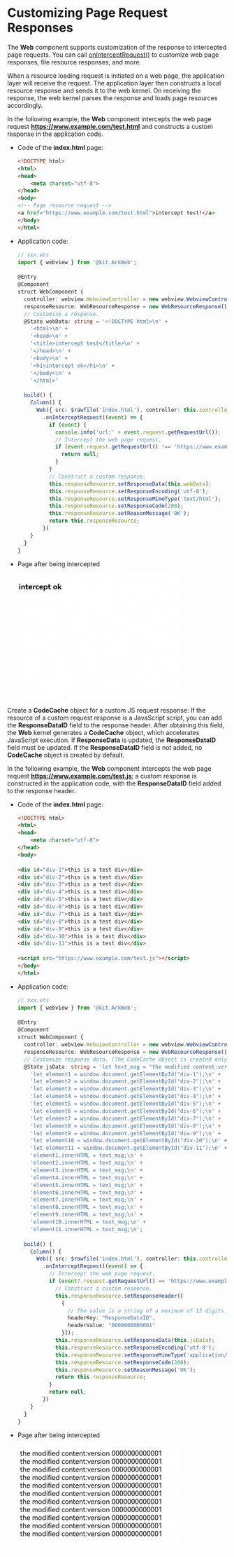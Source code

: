 # Customizing Page Request Responses
<!--Kit: ArkWeb-->
<!--Subsystem: Web-->
<!--Owner: @aohui-->
<!--Designer: @yaomingliu-->
<!--Tester: @ghiker-->
<!--Adviser: @HelloShuo-->


The **Web** component supports customization of the response to intercepted page requests. You can call [onInterceptRequest()](../reference/apis-arkweb/arkts-basic-components-web-events.md#oninterceptrequest9) to customize web page responses, file resource responses, and more.  


When a resource loading request is initiated on a web page, the application layer will receive the request. The application layer then constructs a local resource response and sends it to the web kernel. On receiving the response, the web kernel parses the response and loads page resources accordingly.


In the following example, the **Web** component intercepts the web page request **https://www.example.com/test.html** and constructs a custom response in the application code.


- Code of the **index.html** page:

  ```html
  <!DOCTYPE html>
  <html>
  <head>
      <meta charset="utf-8">
  </head>
  <body>
  <!-- Page resource request -->
  <a href="https://www.example.com/test.html">intercept test!</a>
  </body>
  </html>
  ```

- Application code:

  ```ts
  // xxx.ets
  import { webview } from '@kit.ArkWeb';

  @Entry
  @Component
  struct WebComponent {
    controller: webview.WebviewController = new webview.WebviewController();
    responseResource: WebResourceResponse = new WebResourceResponse();
    // Customize a response.
    @State webData: string = '<!DOCTYPE html>\n' +
      '<html>\n' +
      '<head>\n' +
      '<title>intercept test</title>\n' +
      '</head>\n' +
      '<body>\n' +
      '<h1>intercept ok</h1>\n' +
      '</body>\n' +
      '</html>'

    build() {
      Column() {
        Web({ src: $rawfile('index.html'), controller: this.controller })
          .onInterceptRequest((event) => {
            if (event) {
              console.info('url:' + event.request.getRequestUrl());
              // Intercept the web page request.
              if (event.request.getRequestUrl() !== 'https://www.example.com/test.html') {
                return null;
              }
            }
            // Construct a custom response.
            this.responseResource.setResponseData(this.webData);
            this.responseResource.setResponseEncoding('utf-8');
            this.responseResource.setResponseMimeType('text/html');
            this.responseResource.setResponseCode(200);
            this.responseResource.setReasonMessage('OK');
            return this.responseResource;
          })
      }
    }
  }
  ```

- Page after being intercepted

  ![Image](figures/web-rescource-interception-request-1.PNG)

Create a **CodeCache** object for a custom JS request response: If the resource of a custom request response is a JavaScript script, you can add the **ResponseDataID** field to the response header. After obtaining this field, the **Web** kernel generates a **CodeCache** object, which accelerates JavaScript execution. If **ResponseData** is updated, the **ResponseDataID** field must be updated. If the **ResponseDataID** field is not added, no **CodeCache** object is created by default.

In the following example, the **Web** component intercepts the web page request **https://www.example.com/test.js**; a custom response is constructed in the application code, with the **ResponseDataID** field added to the response header.

- Code of the **index.html** page:

  ```html
  <!DOCTYPE html>
  <html>
  <head>
      <meta charset="utf-8">
  </head>
  <body>
  
  <div id="div-1">this is a test div</div>
  <div id="div-2">this is a test div</div>
  <div id="div-3">this is a test div</div>
  <div id="div-4">this is a test div</div>
  <div id="div-5">this is a test div</div>
  <div id="div-6">this is a test div</div>
  <div id="div-7">this is a test div</div>
  <div id="div-8">this is a test div</div>
  <div id="div-9">this is a test div</div>
  <div id="div-10">this is a test div</div>
  <div id="div-11">this is a test div</div>
  
  <script src="https://www.example.com/test.js"></script>
  </body>
  </html>
  ```

- Application code:

  ```ts
  // xxx.ets
  import { webview } from '@kit.ArkWeb';

  @Entry
  @Component
  struct WebComponent {
    controller: webview.WebviewController = new webview.WebviewController();
    responseResource: WebResourceResponse = new WebResourceResponse();
    // Customize response data. (The CodeCache object is created only when the response data length is greater than or equal to 1024 bytes.)
    @State jsData: string = 'let text_msg = "the modified content:version 0000000000001";\n' +
      'let element1 = window.document.getElementById("div-1");\n' +
      'let element2 = window.document.getElementById("div-2");\n' +
      'let element3 = window.document.getElementById("div-3");\n' +
      'let element4 = window.document.getElementById("div-4");\n' +
      'let element5 = window.document.getElementById("div-5");\n' +
      'let element6 = window.document.getElementById("div-6");\n' +
      'let element7 = window.document.getElementById("div-7");\n' +
      'let element8 = window.document.getElementById("div-8");\n' +
      'let element9 = window.document.getElementById("div-9");\n' +
      'let element10 = window.document.getElementById("div-10");\n' +
      'let element11 = window.document.getElementById("div-11");\n' +
      'element1.innerHTML = text_msg;\n' +
      'element2.innerHTML = text_msg;\n' +
      'element3.innerHTML = text_msg;\n' +
      'element4.innerHTML = text_msg;\n' +
      'element5.innerHTML = text_msg;\n' +
      'element6.innerHTML = text_msg;\n' +
      'element7.innerHTML = text_msg;\n' +
      'element8.innerHTML = text_msg;\n' +
      'element9.innerHTML = text_msg;\n' +
      'element10.innerHTML = text_msg;\n' +
      'element11.innerHTML = text_msg;\n';

    build() {
      Column() {
        Web({ src: $rawfile('index.html'), controller: this.controller })
          .onInterceptRequest((event) => {
            // Intercept the web page request.
            if (event?.request.getRequestUrl() == 'https://www.example.com/test.js') {
              // Construct a custom response.
              this.responseResource.setResponseHeader([
                {
                  // The value is a string of a maximum of 13 digits. It is a JavaScript identifier and must be updated to maintain consistency with JavaScript.
                  headerKey: "ResponseDataID",
                  headerValue: "0000000000001"
                }]);
              this.responseResource.setResponseData(this.jsData);
              this.responseResource.setResponseEncoding('utf-8');
              this.responseResource.setResponseMimeType('application/javascript');
              this.responseResource.setResponseCode(200);
              this.responseResource.setReasonMessage('OK');
              return this.responseResource;
            }
            return null;
          })
      }
    }
  }
  ```

- Page after being intercepted

  ![Image](figures/web-rescource-intercption-request-2.PNG)
